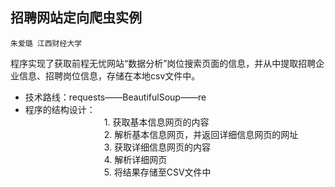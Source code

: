 ## 招聘网站定向爬虫实例

    朱爱璐 江西财经大学
    
程序实现了获取前程无忧网站“数据分析”岗位搜索页面的信息，并从中提取招聘企业信息、招聘岗位信息，存储在本地csv文件中。
+ 技术路线：requests——BeautifulSoup——re
+ 程序的结构设计：<br>
　　　　　　　　　1. 获取基本信息网页的内容<br>
　　　　　　　　　2. 解析基本信息网页，并返回详细信息网页的网址<br>
　　　　　　　　　3. 获取详细信息网页的内容<br>
　　　　　　　　　4. 解析详细网页<br>
　　　　　　　　　5. 将结果存储至CSV文件中

